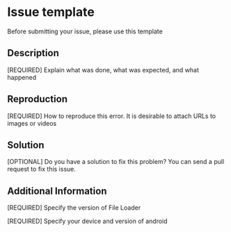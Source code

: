 # Issue template

Before submitting your issue, please use this template

Description
------------

[REQUIRED] Explain what was done, what was expected, and what happened

Reproduction
------------

[REQUIRED] How to reproduce this error. It is desirable to attach URLs to images or videos

Solution
------------

[OPTIONAL] Do you have a solution to fix this problem? You can send a pull request to fix this issue.


Additional Information
------------
[REQUIRED] Specify the version of File Loader

[REQUIRED] Specify your device and version of android

